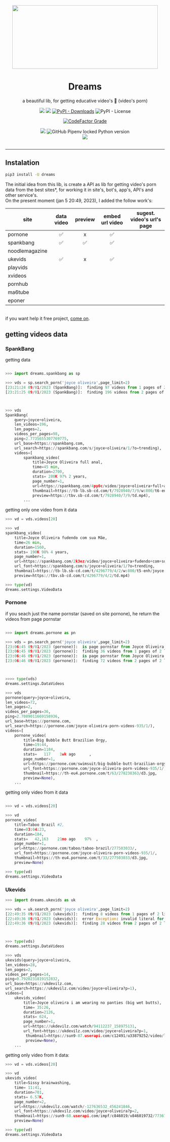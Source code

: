  <div align='center'>

 <img  height='200px' width='460px' src='https://raw.githubusercontent.com/reinanbr/dreams/main/img/logo.jpeg'>

<h1>Dreams</h1>

<p> a beautiful lib, for getting educative video's 🍑 (video's porn)</p>
<a href='https://pypi.org/project/dreams/'><img src='https://img.shields.io/pypi/v/dreams'></a>
<a href='#'><img src='https://img.shields.io/pypi/wheel/dreams'></a>
<a href='#'><img alt="PyPI - Downloads" src="https://img.shields.io/pypi/dm/dreams"></a>
<img alt="PyPI - License" src="https://img.shields.io/pypi/l/dreams?color=orange">

<a href='#'><img alt="CodeFactor Grade" src="https://img.shields.io/codefactor/grade/github/reinanbr/dreams?logo=codefactor">
</a>


<img src='https://img.shields.io/badge/system-linux%20%7C%20deb-brightgreen'>

<img alt="GitHub Pipenv locked Python version" src="https://img.shields.io/github/pipenv/locked/python-version/reinanbr/dreams">


<!-- redes sociais -->
<br/>
<a href='https://instagram.com/reysofts/'><img src='https://shields.io/badge/insta-reysofts-darkviolet?logo=instagram&style=flat'></a>
</div>

<br>

<hr>

## Instalation
```sh
pip3 install -U dreams
```

The initial idea from this lib, is create a API as lib for getting video's porn data from the best sites*, for working it in site's, bot's, app's, API's and other service's.
<br>
On the present moment (jan 5 20:49, 2023), I added the follow work's:

| site         | data video | preview | embed url video | sugest. video's url's page |
|--------------|:----------:|:-------:|:---------------:|:--------------------------:|
|pornone       |         ✅ |     x   |        ✅       |                            |
|spankbang     |         ✅ |    ✅   |        ✅       |                            |
|noodlemagazine|            |         |                 |                            |
|ukevids       |  ✅        |     x   |        ✅       |                            |
|playvids      |            |         |                 |                            |
|xvideos       |            |         |                 |                            |
|pornhub       |            |         |                 |                            |
| ma6tube      |            |         |                 |                            |
| eponer       |            |         |                 |                            |


<br>
if you want help it free project, <a href="https://github.com/reinanbr/dreams" alt="github dreams">come on</a>.

## getting videos data

### SpankBang

getting data
```py

>>> import dreams.spankbang as sp

>>> vds = sp.search_porn('joyce oliveira',page_limit=2)
[23:21:24 09/01/2023 (SpankBang)]:  finding 97 videos from 1 pages of 2 limit pages... 
[23:21:25 09/01/2023 (SpankBang)]:  finding 196 videos from 2 pages of 2 limit pages... 



>>> vds
SpankBang(
    query=joyce+oliveira, 
    len_videos=196, 
    len_pages=2, 
    videos_per_pages=98, 
    ping=2.7735655307769775, 
    url_base=https://spankbang.com, 
    url_search=https://spankbang.com/s/joyce+oliveira/1/?o=trending), 
    videos=[
        spankbang_video(
            title=Joyce Oliveira full anal,
            time=45 min,
            duration=2700,
            stats= 280K 97% 2 years,
            page_number=1,
            url=https://spankbang.com/4py0c/video/joyce+oliveira+full+anal,url_font=https://spankbang.com/s/joyce+oliveira/1/?o=trending,
            thumbnail=https://tb-lb.sb-cd.com/t/7928940/7/9/w:800/t6-enh/joyce-oliveira-full-anal.jpg,
            preview=https://tbv.sb-cd.com/t/7928940/7/9/td.mp4), 
        ...
```
getting only one video from it data
```py
>>> vd = vds.videos[20]

>>> vd
spankbang_video(
    title=Joyce Oliveira fudendo com sua Mãe,
    time=26 min,
    duration=1560,
    stats= 190K 98% 4 years,
    page_number=1,
    url=https://spankbang.com/2k3ez/video/joyce+oliveira+fudendo+com+sua+m+e,
    url_font=https://spankbang.com/s/joyce+oliveira/1/?o=trending,
    thumbnail=https://tb-lb.sb-cd.com/t/4296779/4/2/w:800/t5-enh/joyce-oliveira-fudendo-com-sua.jpg,
    preview=https://tbv.sb-cd.com/t/4296779/4/2/td.mp4)

>>> type(vd)
dreams.settings.VideoData

```

### Pornone

if you seach just the name pornstar (saved on site pornone), he return the videos from page pornstar


```py

>>> import dreams.pornone as pn

>>> vds = pn.search_porn('joyce oliveira',page_limit=2)
[23:06:45 09/01/2023 (pornone)]:  is page pornstar from Joyce Oliveira - https://pornone.com/joyce-oliveira-porn-videos-935/1/ 
[23:06:45 09/01/2023 (pornone)]:  finding 36 videos from 1 pages of 2 limit pages... 
[23:06:46 09/01/2023 (pornone)]:  is page pornstar from Joyce Oliveira - https://pornone.com/joyce-oliveira-porn-videos-935/2/ 
[23:06:46 09/01/2023 (pornone)]:  finding 72 videos from 2 pages of 2 limit pages... 



>>>> type(vds)
dreams.settings.DataVideos

>>> vds
pornone(query=joyce+oliveira, 
len_videos=72, 
len_pages=2, 
videos_per_pages=36, 
ping=2.7089011669158936, 
url_base=https://pornone.com, 
url_search=https://pornone.com/joyce-oliveira-porn-videos-935/1/), 
videos=[
    pornone_video(
        title=Big Bubble Butt Brazilian Orgy, 
        time=19:44, 
        duration=1184, 
        stats=   117    1wk ago      ,
        page_number=1, 
        url=https://pornone.com/swimsuit/big-bubble-butt-brazilian-orgy/278238363/?r=3, 
        url_font=https://pornone.com/joyce-oliveira-porn-videos-935/1/, 
        thumbnail=https://th-eu4.pornone.com/t/63/278238363/d3.jpg, 
        preview=None), 
    ...
```
getting only video from it data
```py

>>> vd = vds.videos[20]

>>> vd
pornone_video(
    title=Taboo Brazil #2, 
    time=03:04:23, 
    duration=184, 
    stats=   42,163    21mo ago    97%  , 
    page_number=1, 
    url=https://pornone.com/taboo/taboo-brazil/277503033/, 
    url_font=https://pornone.com/joyce-oliveira-porn-videos-935/1/, 
    thumbnail=https://th-eu4.pornone.com/t/33/277503033/d3.jpg, 
    preview=None)

>>> type(vd)
dreams.settings.VideoData
```

### Ukevids

```py
>>> import dreams.ukevids as uk

>>> vds = uk.search_porn('joyce oliveira',page_limit=2)
[22:49:35 09/01/2023 (ukevids)]:  finding 8 videos from 1 pages of 2 limit pages... 
[22:49:36 09/01/2023 (ukevids)]:  error Exception: invalid literal for int() with base 10: ' 2 days, 11' 
[22:49:36 09/01/2023 (ukevids)]:  finding 28 videos from 2 pages of 2 limit pages... 



>>> type(vds)
dreams.settings.DataVideos

>>> vds
ukevids(query=joyce+oliveira,
len_videos=28,
len_pages=2,
videos_per_pages=14,
ping=0.7920231819152832,
url_base=https://ukdevilz.com,
url_search=https://ukdevilz.com/video/joyce+oliveira?p=1),
videos=[
    ukevids_video(
        title=Joyce oliveira i am wearing no panties (big wet butts), 
        time= 35:26,
        duration=2126, 
        stats= 624, 
        page_number=1, 
        url=https://ukdevilz.com/watch/94112237_158975131, 
        url_font=https://ukdevilz.com/video/joyce+oliveira?p=1,
         thumbnail=https://sun9-87.userapi.com/c12491/u33879252/video/l_8374bd19.jpg,
         preview=None),
    ...
```

getting only video from it data:
```py
>>> vd = vds.videos[20]

>>> vd
ukevids_video(
    title=Sissy brainwashing,
    time= 11:41, 
    duration=701, 
    stats= 6.57K, 
    page_number=2, 
    url=https://ukdevilz.com/watch/-127636532_456241846, 
    url_font=https://ukdevilz.com/video/joyce+oliveira?p=2,
    thumbnail=https://sun9-68.userapi.com/impf/c846019/v846019732/77367/14I1GmrLsPs.jpg?size=800x450&quality=96&keep_aspect_ratio=1&background=000000&sign=73c5e51d7a6f52bcb9075f454f724bad&c_uniq_tag=Dp82kMhnAVqhJ0il5d-A8BiVUDlgo8H8n856ijOpFEM&type=video_thumb,
    preview=None)

>>> type(vd)
dreams.settings.VideoData


```
```